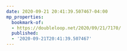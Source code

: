 ```yaml
---
date: 2020-09-21 20:41:39.507467-04:00
mp_properties:
  bookmark-of:
  - https://doubleloop.net/2020/09/21/7170/
  published:
  - '2020-09-21T20:41:39.507467'
---
```


